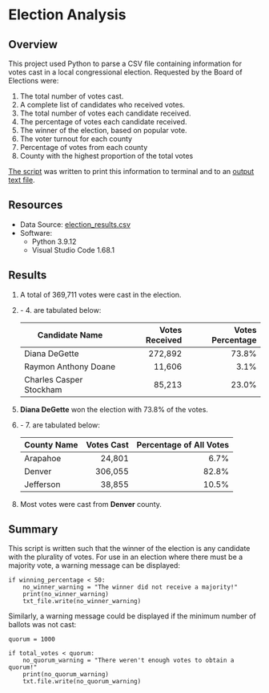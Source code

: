 # Election Analysis

## Overview
This project used Python to parse a CSV file containing information for votes cast in a local congressional election. Requested by the Board of Elections were:

1. The total number of votes cast.
2. A complete list of candidates who received votes.
3. The total number of votes each candidate received.
4. The percentage of votes each candidate received.
5. The winner of the election, based on popular vote.
6. The voter turnout for each county
7. Percentage of votes from each county
8. County with the highest proportion of the total votes


[The script](./PyPoll.py) was written to print this information to terminal and to an [output text file](./analysis/election_analysis.txt).

## Resources
- Data Source: [election_results.csv](./Resources/election_results.csv)
- Software:
  - Python 3.9.12
  - Visual Studio Code 1.68.1

## Results
1. A total of 369,711 votes were cast in the election.

2. \- 4. are tabulated below:

    | Candidate Name | Votes Received | Votes Percentage |
    | -------------- | -------------: | ---------------: |
    | Diana DeGette | 272,892 | 73.8% |
    | Raymon Anthony Doane | 11,606 | 3.1% | 
    | Charles Casper Stockham | 85,213 | 23.0% |

<!-- start new numbered list -->

5. **Diana DeGette** won the election with 73.8% of the votes.

6. \- 7. are tabulated below:

    | County Name | Votes Cast | Percentage of All Votes|
    | ----------- | ---------: | ---------------------: |
    | Arapahoe | 24,801 | 6.7% |
    | Denver | 306,055 | 82.8% |
    | Jefferson | 38,855 | 10.5% |

<!-- -->

8. Most votes were cast from **Denver** county.

## Summary

This script is written such that the winner of the election is any candidate with the plurality of votes. For use in an election where there must be a majority vote, a warning message can be displayed:

```
if winning_percentage < 50:
    no_winner_warning = "The winner did not receive a majority!"
    print(no_winner_warning)
    txt_file.write(no_winner_warning)
```
Similarly, a warning message could be displayed if the minimum number of ballots was not cast:

```
quorum = 1000

if total_votes < quorum:
    no_quorum_warning = "There weren't enough votes to obtain a quorum!"
    print(no_quorum_warning)
    txt.file.write(no_quorum_warning)
```
